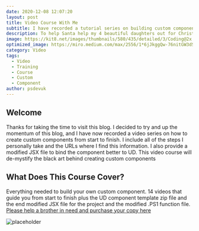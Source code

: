 ```yaml
---
date: 2020-12-08 12:07:20
layout: post
title: Video Course With Me
subtitle: I have recorded a tutorial series on building custom components
description: To help Santa help my 4 beautiful daughters out for Christmas I have now released a video course on building custom components from start to finish with every step involved.
image: https://kit8.net/images/thumbnails/580/435/detailed/3/Coding@2x.png
optimized_image: https://miro.medium.com/max/2556/1*6jJkggQw-76nitGW3dSOaQ.png
category: Video
tags:
  - Video
  - Training
  - Course
  - Custom
  - Component
author: psdevuk
---
```


## Welcome

 Thanks for taking the time to visit this blog. I decided to try and up the momentum of this blog, and I have now recorded a video series on how to create custom components from start to finish.  I include all of the steps I personally take and the URLs where I find this information. I also provide a modified JSX file to bind the component better to UD. This video course will de-mystify the black art behind creating custom components

## What Does This Course Cover?

Everything needed to build your own custom component. 14 videos that guide you from start to finish plus the UD component template zip file and the end modified JSX file for the project and the modified .PS1 function file.  [Please help a brother in need and purchase your copy here](https://gum.co/djaLOR)

![placeholder](https://github.com/psDevUK/ud-flix/blob/master/assets/img/TypingIcon.gif?raw=true "Component You Can Build")
